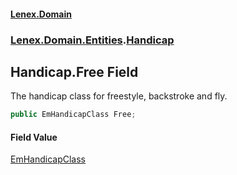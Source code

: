 #### [Lenex.Domain](index.md 'index')
### [Lenex.Domain.Entities](Lenex.Domain.Entities.md 'Lenex.Domain.Entities').[Handicap](Lenex.Domain.Entities.Handicap.md 'Lenex.Domain.Entities.Handicap')

## Handicap.Free Field

The handicap class for freestyle, backstroke and fly.

```csharp
public EmHandicapClass Free;
```

#### Field Value
[EmHandicapClass](Lenex.Domain.Enums.EmHandicapClass.md 'Lenex.Domain.Enums.EmHandicapClass')